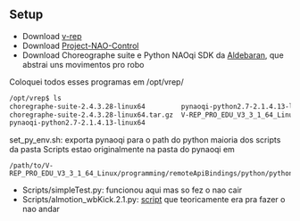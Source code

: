 ## Setup

- Download [v-rep]
- Download [Project-NAO-Control]
- Download Choreographe suite e Python NAOqi SDK da [Aldebaran],
que abstrai uns movimentos pro robo

Coloquei todos esses programas em /opt/vrep/
```sh
/opt/vrep$ ls
choregraphe-suite-2.4.3.28-linux64         pynaoqi-python2.7-2.1.4.13-linux64.tar.gz
choregraphe-suite-2.4.3.28-linux64.tar.gz  V-REP_PRO_EDU_V3_3_1_64_Linux
pynaoqi-python2.7-2.1.4.13-linux64
```

set_py_env.sh: exporta pynaoqi para o path do python
maioria dos scripts da pasta Scripts estao originalmente na pasta do pynaoqi em
```
/path/to/V-REP_PRO_EDU_V3_3_1_64_Linux/programming/remoteApiBindings/python/python
```

- Scripts/simpleTest.py: funcionou aqui mas so fez o nao cair
- Scripts/almotion_wbKick.2.1.py: [script] que teoricamente era pra fazer o nao andar


[v-rep]:www.coppeliarobotics.com/downloads.html
[Project-NAO-Control]:https://github.com/PierreJac/Project-NAO-Control
[Aldebaran]:https://community.ald.softbankrobotics.com/en/resources/software/language/en-gb
[script]:http://doc.aldebaran.com/2-1/dev/python/examples/motion/whole_body.html
